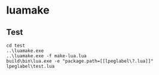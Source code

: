 # luamake

## Test

```
cd test
..\luamake.exe
..\luamake.exe -f make-lua.lua
build\bin\lua.exe -e "package.path=[[lpeglabel\?.lua]]" lpeglabel\test.lua
```
